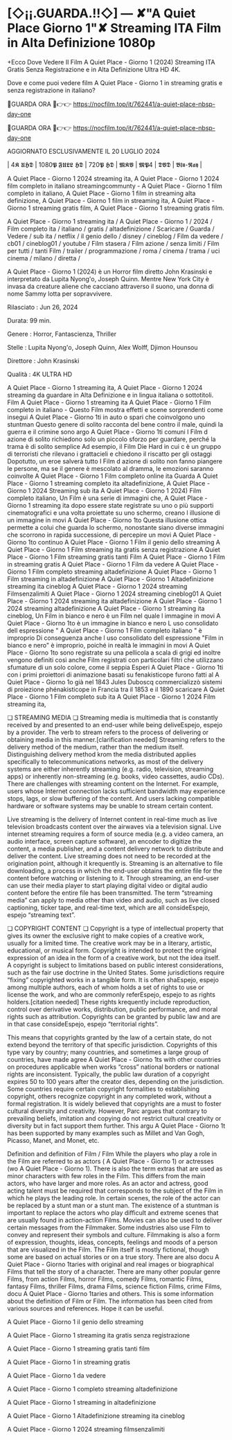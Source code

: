 # [◇¡¡.GUARDA.!!◇] — ✘"A Quiet Place Giorno 1"✘ Streaming ITA Film in Alta Definizione 1080p

+Ecco Dove Vedere Il Film A Quiet Place - Giorno 1 (2024) Streaming ITA Gratis Senza Registrazione e in Alta Definizione Ultra HD 4K.

Dove e come puoi vedere film A Quiet Place - Giorno 1 in streaming gratis e senza registrazione in italiano?

🔴GUARDA ORA 🔴👉👉 https://nocfilm.top/it/762441/a-quiet-place-nbsp-day-one

🔴GUARDA ORA 🔴👉👉 https://nocfilm.top/it/762441/a-quiet-place-nbsp-day-one

AGGIORNATO ESCLUSIVAMENTE IL 20 LUGLIO 2024

| 4𝕶 𝖀𝕳𝕯 | 1080𝕻 𝕱𝖀𝕷𝕷 𝕳𝕯 | 720𝕻 𝕳𝕯 | 𝕸𝕶𝖁 | 𝕸𝕻4 | 𝕯𝖁𝕯 | 𝕭𝖑𝖚-𝕽𝖆𝖞 |

A Quiet Place - Giorno 1 2024 streaming ita, A Quiet Place - Giorno 1 2024 film completo in italiano streamingcommunty - A Quiet Place - Giorno 1 film completo in italiano, A Quiet Place - Giorno 1 film in streaming alta definizione, A Quiet Place - Giorno 1 film in streaming ita, A Quiet Place - Giorno 1 streaming gratis film, A Quiet Place - Giorno 1 streaming gratis film.

A Quiet Place - Giorno 1 streaming ita / A Quiet Place - Giorno 1 / 2024 / Film completo ita / italiano / gratis / altadefinizione / Scaricare / Guarda / Vedere / sub ita / netflix / il genio dello / disney / cineblog / Film da vedere / cb01 / cineblog01 / youtube / Film stasera / Film azione / senza limiti / Film per tutti / tanti Film / trailer / programmazione / roma / cinema / trama / uci cinema / milano / diretta /

A Quiet Place - Giorno 1 (2024) è un Horror film diretto John Krasinski e interpretato da Lupita Nyong'o, Joseph Quinn. Mentre New York City è invasa da creature aliene che cacciano attraverso il suono, una donna di nome Sammy lotta per sopravvivere.

Rilasciato : Jun 26, 2024

Durata: 99 min.

Genere : Horror, Fantascienza, Thriller

Stelle : Lupita Nyong'o, Joseph Quinn, Alex Wolff, Djimon Hounsou

Direttore : John Krasinski

Qualità : 4K ULTRA HD

A Quiet Place - Giorno 1 streaming ita, A Quiet Place - Giorno 1 2024 streaming da guardare in Alta Definizione e in lingua italiana o sottotitoli. Film A Quiet Place - Giorno 1 streaming ita A Quiet Place - Giorno 1 Film completo in italiano - Questo Film mostra effetti e scene sorprendenti come insegui A Quiet Place - Giorno 1ti in auto o spari che coinvolgono uno stuntman Questo genere di solito racconta del bene contro il male, quindi la guerra e il crimine sono argo A Quiet Place - Giorno 1ti comuni I Film d azione di solito richiedono solo un piccolo sforzo per guardare, perché la trama è di solito semplice Ad esempio, il Film Die Hard in cui c è un gruppo di terroristi che rilevano i grattacieli e chiedono il riscatto per gli ostaggi Dopotutto, un eroe salverà tutto I Film d azione di solito non fanno piangere le persone, ma se il genere è mescolato al dramma, le emozioni saranno coinvolte A Quiet Place - Giorno 1 Film completo online ita Guarda A Quiet Place - Giorno 1 streaming completo ita altadefinizione, A Quiet Place - Giorno 1 2024 Streaming sub ita A Quiet Place - Giorno 1 2024) Film completo italiano, Un Film è una serie di immagini che, A Quiet Place - Giorno 1 streaming ita dopo essere state registrate su uno o più supporti cinematografici e una volta proiettate su uno schermo, creano l illusione di un immagine in movi A Quiet Place - Giorno 1to Questa illusione ottica permette a colui che guarda lo schermo, nonostante siano diverse immagini che scorrono in rapida successione, di percepire un movi A Quiet Place - Giorno 1to continuo A Quiet Place - Giorno 1 Film il genio dello streaming A Quiet Place - Giorno 1 Film streaming ita gratis senza registrazione A Quiet Place - Giorno 1 Film streaming gratis tanti Film A Quiet Place - Giorno 1 Film in streaming gratis A Quiet Place - Giorno 1 Film da vedere A Quiet Place - Giorno 1 Film completo streaming altadefinizione A Quiet Place - Giorno 1 Film streaming in altadefinizione A Quiet Place - Giorno 1 Altadefinizione streaming ita cineblog A Quiet Place - Giorno 1 2024 streaming Filmsenzalimiti A Quiet Place - Giorno 1 2024 streaming cineblog01 A Quiet Place - Giorno 1 2024 streaming ita altadefinizione A Quiet Place - Giorno 1 2024 streaming altadefinizione A Quiet Place - Giorno 1 streaming ita cineblog, Un Film in bianco e nero è un Film nel quale l immagine in movi A Quiet Place - Giorno 1to è un immagine in bianco e nero L uso consolidato dell espressione " A Quiet Place - Giorno 1 Film completo italiano " è improprio Di conseguenza anche l uso consolidato dell espressione "Film in bianco e nero" è improprio, poiché in realtà le immagini in movi A Quiet Place - Giorno 1to sono registrate su una pellicola a scala di grigi ed inoltre vengono definiti così anche Film registrati con particolari filtri che utilizzano sfumature di un solo colore, come il seppia Esperi A Quiet Place - Giorno 1ti con i primi proiettori di animazione basati su fenakisticope furono fatti al A Quiet Place - Giorno 1o già nel 1843 Jules Duboscq commercializzò sistemi di proiezione phénakisticope in Francia tra il 1853 e il 1890 scaricare A Quiet Place - Giorno 1 Film completo sub ita A Quiet Place - Giorno 1 2024 Film streaming ita,

❏ STREAMING MEDIA ❏ Streaming media is multimedia that is constantly received by and presented to an end-user while being deliveEspejo, espejo by a provider. The verb to stream refers to the process of delivering or obtaining media in this manner.[clarification needed] Streaming refers to the delivery method of the medium, rather than the medium itself. Distinguishing delivery method krom the media distributed applies specifically to telecommunications networks, as most of the delivery systems are either inherently streaming (e.g. radio, television, streaming apps) or inherently non-streaming (e.g. books, video cassettes, audio CDs). There are challenges with streaming content on the Internet. For example, users whose Internet connection lacks sufficient bandwidth may experience stops, lags, or slow buffering of the content. And users lacking compatible hardware or software systems may be unable to stream certain content.

Live streaming is the delivery of Internet content in real-time much as live television broadcasts content over the airwaves via a television signal. Live internet streaming requires a form of source media (e.g. a video camera, an audio interface, screen capture software), an encoder to digitize the content, a media publisher, and a content delivery network to distribute and deliver the content. Live streaming does not need to be recorded at the origination point, although it krequently is. Streaming is an alternative to file downloading, a process in which the end-user obtains the entire file for the content before watching or listening to it. Through streaming, an end-user can use their media player to start playing digital video or digital audio content before the entire file has been transmitted. The term “streaming media” can apply to media other than video and audio, such as live closed captioning, ticker tape, and real-time text, which are all consideEspejo, espejo “streaming text”.

❏ COPYRIGHT CONTENT ❏ Copyright is a type of intellectual property that gives its owner the exclusive right to make copies of a creative work, usually for a limited time. The creative work may be in a literary, artistic, educational, or musical form. Copyright is intended to protect the original expression of an idea in the form of a creative work, but not the idea itself. A copyright is subject to limitations based on public interest considerations, such as the fair use doctrine in the United States. Some jurisdictions require “fixing” copyrighted works in a tangible form. It is often shaEspejo, espejo among multiple authors, each of whom holds a set of rights to use or license the work, and who are commonly referEspejo, espejo to as rights holders.[citation needed] These rights krequently include reproduction, control over derivative works, distribution, public performance, and moral rights such as attribution. Copyrights can be granted by public law and are in that case consideEspejo, espejo “territorial rights”.

This means that copyrights granted by the law of a certain state, do not extend beyond the territory of that specific jurisdiction. Copyrights of this type vary by country; many countries, and sometimes a large group of countries, have made agree A Quiet Place - Giorno 1ts with other countries on procedures applicable when works “cross” national borders or national rights are inconsistent. Typically, the public law duration of a copyright expires 50 to 100 years after the creator dies, depending on the jurisdiction. Some countries require certain copyright formalities to establishing copyright, others recognize copyright in any completed work, without a formal registration. It is widely believed that copyrights are a must to foster cultural diversity and creativity. However, Parc argues that contrary to prevailing beliefs, imitation and copying do not restrict cultural creativity or diversity but in fact support them further. This argu A Quiet Place - Giorno 1t has been supported by many examples such as Millet and Van Gogh, Picasso, Manet, and Monet, etc.

Definition and definition of Film / Film While the players who play a role in the Film are referred to as actors ( A Quiet Place - Giorno 1) or actresses (wo A Quiet Place - Giorno 1). There is also the term extras that are used as minor characters with few roles in the Film. This differs from the main actors, who have larger and more roles. As an actor and actress, good acting talent must be required that corresponds to the subject of the Film in which he plays the leading role. In certain scenes, the role of the actor can be replaced by a stunt man or a stunt man. The existence of a stuntman is important to replace the actors who play difficult and extreme scenes that are usually found in action-action Films. Movies can also be used to deliver certain messages from the Filmmaker. Some industries also use Film to convey and represent their symbols and culture. Filmmaking is also a form of expression, thoughts, ideas, concepts, feelings and moods of a person that are visualized in the Film. The Film itself is mostly fictional, though some are based on actual stories or on a true story. There are also docu A Quiet Place - Giorno 1taries with original and real images or biographical Films that tell the story of a character. There are many other popular genre Films, from action Films, horror Films, comedy Films, romantic Films, fantasy Films, thriller Films, drama Films, science fiction Films, crime Films, docu A Quiet Place - Giorno 1taries and others. This is some information about the definition of Film or Film. The information has been cited from various sources and references. Hope it can be useful.

A Quiet Place - Giorno 1 il genio dello streaming

A Quiet Place - Giorno 1 streaming ita gratis senza registrazione

A Quiet Place - Giorno 1 streaming gratis tanti film

A Quiet Place - Giorno 1 in streaming gratis

A Quiet Place - Giorno 1 da vedere

A Quiet Place - Giorno 1 completo streaming altadefinizione

A Quiet Place - Giorno 1 streaming in altadefinizione

A Quiet Place - Giorno 1 Altadefinizione streaming ita cineblog

A Quiet Place - Giorno 1 2024 streaming filmsenzalimiti
